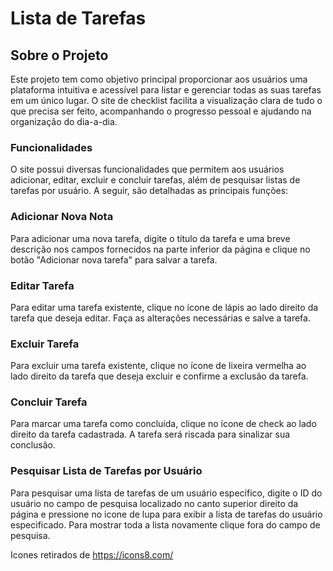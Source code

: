# Lista de Tarefas

## Sobre o Projeto

Este projeto tem como objetivo principal proporcionar aos usuários uma plataforma intuitiva e acessível para listar e gerenciar todas as suas tarefas em um único lugar. O site de checklist facilita a visualização clara de tudo o que precisa ser feito, acompanhando o progresso pessoal e ajudando na organização do dia-a-dia.

### Funcionalidades
O site possui diversas funcionalidades que permitem aos usuários adicionar, editar, excluir e concluir tarefas, além de pesquisar listas de tarefas por usuário. A seguir, são detalhadas as principais funções:

### Adicionar Nova Nota

Para adicionar uma nova tarefa, digite o título da tarefa e uma breve descrição nos campos fornecidos na parte inferior da página e clique no botão "Adicionar nova tarefa" para salvar a tarefa.

### Editar Tarefa

Para editar uma tarefa existente, clique no ícone de lápis ao lado direito da tarefa que deseja editar. Faça as alterações necessárias e salve a tarefa.

### Excluir Tarefa

Para excluir uma tarefa existente, clique no ícone de lixeira vermelha ao lado direito da tarefa que deseja excluir e confirme a exclusão da tarefa.

### Concluir Tarefa

Para marcar uma tarefa como concluída, clique no ícone de check ao lado direito da tarefa cadastrada. A tarefa será riscada para sinalizar sua conclusão.

### Pesquisar Lista de Tarefas por Usuário

Para pesquisar uma lista de tarefas de um usuário específico, digite o ID do usuário no campo de pesquisa localizado no canto superior direito da página e pressione no icone de lupa para exibir a lista de tarefas do usuário especificado.
Para mostrar toda a lista novamente clique fora do campo de pesquisa.

Icones retirados de https://icons8.com/








